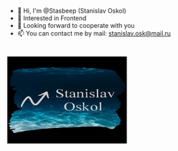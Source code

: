 - 👋 Hi, I'm @Stasbeep (Stanislav Oskol)
- 👀 Interested in Frontend
- 💞 Looking forward to cooperate with you
- 📫 You can contact me by mail: stanislav.osk@mail.ru

#
<img src="https://github.com/StasBeep/StasBeep/blob/main/myLogoBeta.jpg" alt="logo" width="275" height="200"></img>
<!---
StasBeep/StasBeep is a ✨ special ✨ repository because its `README.md` (this file) appears on your GitHub profile.
You can click the Preview link to take a look at your changes.
--->

